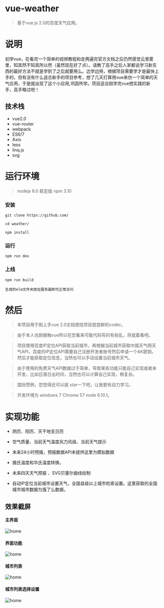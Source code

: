 # vue-weather

> 基于vue.js 2.0的百度天气应用。

# 说明

初学vue，在看完一个简单的视频教程和走两遍完官方文档之后仍然感觉云里雾里，知其然不知其所以然（虽然现在好了点）。请教了高手之后人家都说学习新东西的最好方法不就是学到了之后就要用么。边学边用，根据项目需要学才是最快上手的，但有没有什么适合新手的项目参考，想了几天打算用vue来仿一个简单的天气应用，于是就出现了这个小应用,巩固所学。项目适合刚学完vue想实践的新手，高手略过吧！



## 技术栈
* vue2.0
* vue-router
* webpack
* ES6/7
* Axio
* less
* linq.js
* svg


# 运行环境

> nodejs  6.0 稳定版 npm 3.10

### 安装

```
git clone https://github.com/

cd weather/

npm install

```

### 运行
```
npm run dev

```

### 上线
```
npm run build

生成的elm文件夹放在服务器即可正常访问
```




# 然后

> 本项目用于刚上手vue 2.0文档想找项目尝尝鲜的coder。

> 由于本人也刚接触vue所以在您看来可能代码写的有些乱，将就着看吧。

> 项目使用百度IP定位API获取当前城市，再根据当前城市获取中国天气网天气API，百度的IP定位API需要自己注册开发者账号然后申请一个AK密钥，然后才能获取定位信息，当然也可以手动设置当前城市天气。

> 由于使用的免费天气API数据过于简单，导致某些功能只能自己实现或者未开发，比如日落日出时间，当然也可以计算自己实现，稍复杂。

> 国际惯例，您觉得还可以就 star一下吧，让我更有动力学习。

>  开发环境为 windows 7 Chrome 57 node 6.10.1。



# 实现功能

* 阴历、阳历、天干地支日历

* 空气质量、当前天气温度风力风级、当前天气提示

* 未来24小时预报，预报数据API未提供这里为模拟数据

* 摄氏温度和华氏温度转换。 

* 未来四天天气预报 、SVG贝塞尔曲线绘制

* 自动IP定位当前城市设置天气，全国县级以上城市检索设置。这里获取的全国城市城市数据为饿了么数据。 



## 效果截屏

#### 主界面

![home](https://github.com/alanWongsGithub/vue-weather/blob/master/screen/home.gif)

#### 界面功能

![home](https://github.com/alanWongsGithub/vue-weather/blob/master/screen/homeoperation.gif)



#### 城市列表

![home](https://github.com/alanWongsGithub/vue-weather/blob/master/screen/citylist.gif)


#### 城市列表选择设置

![home](https://github.com/alanWongsGithub/vue-weather/blob/master/screen/citylistset.gif)







